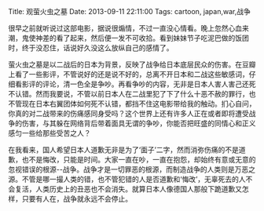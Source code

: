 Title: 观萤火虫之墓
Date: 2013-09-11 22:11:00
Tags: cartoon, japan,war,战争

很早之前就听说过这部电影，据说很煽情，不过一直没心情看。晚上忽然心血来潮，鬼使神差的看了起来，然后便一发不可收拾。看到妹妹节子吃泥巴做的饭团时，终于没忍住，话说好久没这么放纵自己的感情了。

萤火虫之墓是以二战后的日本为背景，反映了战争给日本底层民众的伤害。在豆瓣上看了一些影评，不管说好的还是说不好的，总离不开日本和二战这些敏感词，仔细看影评的评论，清一色全是争吵。再看争吵的内容，无非是日本人害人害己还死不认错。然而我要说，不管以前日本人在二战里犯了下了什么十恶不赦的罪行，也不管现在日本右翼团体如何死不认错，都挡不住这电影带给我的触动。扪心自问，你真的对二战带来的伤痛感同身受吗？这个世界上还有许多人正在或者即将遭受战争的伤害，与其躲在网络背后带着面具无谓的争吵，你能否把旺盛的同情心和正义感匀一些给那些受苦之人？

在我看来，国人希望日本人道歉无非是为了‘面子’二字，然而消弥伤痛的不是道歉，也不是悔改，只能是时间。大家一直在吵，一直在抱怨，却始终有意或无意的忽视错误的根源--战争。战争才是一切罪恶的根源，而制造战争的人类则是万恶之源。不管是哪一撮人类的错，也不管犯错的人是否道歉和‘悔改’，无辜死去的人不会复活，人类历史上的丑恶也不会消失。就算日本人像德国人那般下跪道歉又怎样，只要有人在，战争就永远不会停止。